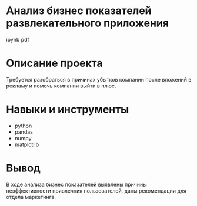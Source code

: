 # Анализ бизнес показателей развлекательного приложения #
ipynb pdf

# Описание проекта #
Требуется разобраться в причинах убытков компании после вложений в рекламу и помочь компании выйти в плюс.

# Навыки и инструменты #
- python
- pandas
- numpy
- matplotlib

# Вывод #
В ходе анализа бизнес показателей выявлены причины неэффективности привлечния пользователей, даны рекомендации для отдела маркетинга.
